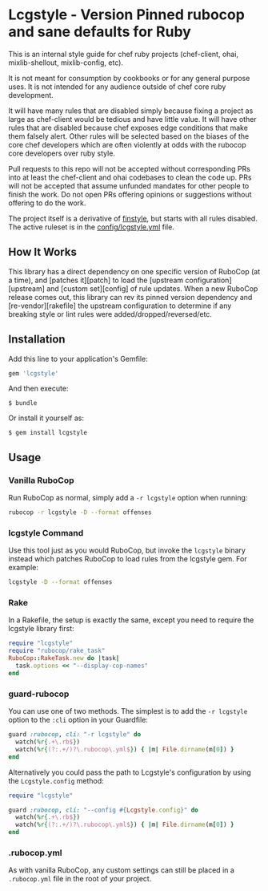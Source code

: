 # Lcgstyle - Version Pinned rubocop and sane defaults for Ruby

This is an internal style guide for chef ruby projects (chef-client,
ohai, mixlib-shellout, mixlib-config, etc).

It is not meant for consumption by cookbooks or for any general
purpose uses.  It is not intended for any audience outside of chef
core ruby development.

It will have many rules that are disabled simply because fixing a
project as large as chef-client would be tedious and have little
value.  It will have other rules that are disabled because chef
exposes edge conditions that make them falsely alert.  Other rules
will be selected based on the biases of the core chef developers
which are often violently at odds with the rubocop core developers
over ruby style.

Pull requests to this repo will not be accepted without corresponding
PRs into at least the chef-client and ohai codebases to clean the
code up.  PRs will not be accepted that assume unfunded mandates for
other people to finish the work.  Do not open PRs offering opinions
or suggestions without offering to do the work.

The project itself is a derivative of
[finstyle](https://github.com/fnichol/finstyle), but starts with all
rules disabled.  The active ruleset is in the
[config/lcgstyle.yml](https://github.com/chef/lcgstyle/blob/master/config/lcgstyle.yml)
file.

## How It Works

This library has a direct dependency on one specific version of RuboCop (at a time), and [patches it][patch] to load the [upstream configuration][upstream] and [custom set][config] of rule updates. When a new RuboCop release comes out, this library can rev its pinned version dependency and [re-vendor][rakefile] the upstream configuration to determine if any breaking style or lint rules were added/dropped/reversed/etc.

## Installation

Add this line to your application's Gemfile:

```ruby
gem 'lcgstyle'
```

And then execute:

    $ bundle

Or install it yourself as:

    $ gem install lcgstyle

## Usage

### Vanilla RuboCop

Run RuboCop as normal, simply add a `-r lcgstyle` option when running:

```sh
rubocop -r lcgstyle -D --format offenses
```

### lcgstyle Command

Use this tool just as you would RuboCop, but invoke the `lcgstyle` binary
instead which patches RuboCop to load rules from the lcgstyle gem. For example:

```sh
lcgstyle -D --format offenses
```

### Rake

In a Rakefile, the setup is exactly the same, except you need to require the
lcgstyle library first:

```ruby
require "lcgstyle"
require "rubocop/rake_task"
RuboCop::RakeTask.new do |task|
  task.options << "--display-cop-names"
end
```

### guard-rubocop

You can use one of two methods. The simplest is to add the `-r lcgstyle` option to the `:cli` option in your Guardfile:

```ruby
guard :rubocop, cli: "-r lcgstyle" do
  watch(%r{.+\.rb$})
  watch(%r{(?:.+/)?\.rubocop\.yml$}) { |m| File.dirname(m[0]) }
end
```

Alternatively you could pass the path to Lcgstyle's configuration by using the `Lcgstyle.config` method:

```ruby
require "lcgstyle"

guard :rubocop, cli: "--config #{Lcgstyle.config}" do
  watch(%r{.+\.rb$})
  watch(%r{(?:.+/)?\.rubocop\.yml$}) { |m| File.dirname(m[0]) }
end
```

### .rubocop.yml

As with vanilla RuboCop, any custom settings can still be placed in a `.rubocop.yml` file in the root of your project.
